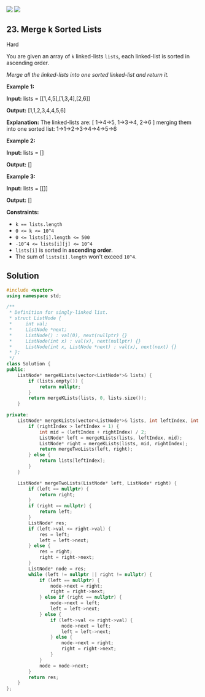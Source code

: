[![](https://img.shields.io/github/stars/javadev/LeetCode-in-All?label=Stars&style=flat-square)](https://github.com/javadev/LeetCode-in-All)
[![](https://img.shields.io/github/forks/javadev/LeetCode-in-All?label=Fork%20me%20on%20GitHub%20&style=flat-square)](https://github.com/javadev/LeetCode-in-All/fork)

## 23\. Merge k Sorted Lists

Hard

You are given an array of `k` linked-lists `lists`, each linked-list is sorted in ascending order.

_Merge all the linked-lists into one sorted linked-list and return it._

**Example 1:**

**Input:** lists = \[\[1,4,5],[1,3,4],[2,6]]

**Output:** [1,1,2,3,4,4,5,6]

**Explanation:** The linked-lists are: [ 1->4->5, 1->3->4, 2->6 ] merging them into one sorted list: 1->1->2->3->4->4->5->6 

**Example 2:**

**Input:** lists = []

**Output:** [] 

**Example 3:**

**Input:** lists = \[\[]]

**Output:** [] 

**Constraints:**

*   `k == lists.length`
*   `0 <= k <= 10^4`
*   `0 <= lists[i].length <= 500`
*   `-10^4 <= lists[i][j] <= 10^4`
*   `lists[i]` is sorted in **ascending order**.
*   The sum of `lists[i].length` won't exceed `10^4`.

## Solution

```cpp
#include <vector>
using namespace std;

/**
 * Definition for singly-linked list.
 * struct ListNode {
 *     int val;
 *     ListNode *next;
 *     ListNode() : val(0), next(nullptr) {}
 *     ListNode(int x) : val(x), next(nullptr) {}
 *     ListNode(int x, ListNode *next) : val(x), next(next) {}
 * };
 */
class Solution {
public:
    ListNode* mergeKLists(vector<ListNode*>& lists) {
        if (lists.empty()) {
            return nullptr;
        }
        return mergeKLists(lists, 0, lists.size());
    }

private:
    ListNode* mergeKLists(vector<ListNode*>& lists, int leftIndex, int rightIndex) {
        if (rightIndex > leftIndex + 1) {
            int mid = (leftIndex + rightIndex) / 2;
            ListNode* left = mergeKLists(lists, leftIndex, mid);
            ListNode* right = mergeKLists(lists, mid, rightIndex);
            return mergeTwoLists(left, right);
        } else {
            return lists[leftIndex];
        }
    }

    ListNode* mergeTwoLists(ListNode* left, ListNode* right) {
        if (left == nullptr) {
            return right;
        }
        if (right == nullptr) {
            return left;
        }
        ListNode* res;
        if (left->val <= right->val) {
            res = left;
            left = left->next;
        } else {
            res = right;
            right = right->next;
        }
        ListNode* node = res;
        while (left != nullptr || right != nullptr) {
            if (left == nullptr) {
                node->next = right;
                right = right->next;
            } else if (right == nullptr) {
                node->next = left;
                left = left->next;
            } else {
                if (left->val <= right->val) {
                    node->next = left;
                    left = left->next;
                } else {
                    node->next = right;
                    right = right->next;
                }
            }
            node = node->next;
        }
        return res;
    }
};
```